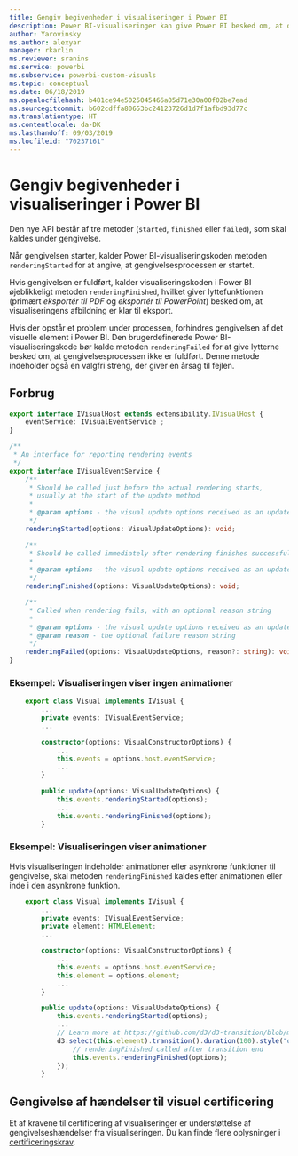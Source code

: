 ```yaml
---
title: Gengiv begivenheder i visualiseringer i Power BI
description: Power BI-visualiseringer kan give Power BI besked om, at de er klar til at blive eksporteret til Power Point eller PDF.
author: Yarovinsky
ms.author: alexyar
manager: rkarlin
ms.reviewer: sranins
ms.service: powerbi
ms.subservice: powerbi-custom-visuals
ms.topic: conceptual
ms.date: 06/18/2019
ms.openlocfilehash: b481ce94e5025045466a05d71e30a00f02be7ead
ms.sourcegitcommit: b602cdffa80653bc24123726d1d7f1afbd93d77c
ms.translationtype: HT
ms.contentlocale: da-DK
ms.lasthandoff: 09/03/2019
ms.locfileid: "70237161"
---
```

# <a name="render-events-in-power-bi-visuals"></a>Gengiv begivenheder i visualiseringer i Power BI

Den nye API består af tre metoder (`started`, `finished` eller `failed`), som skal kaldes under gengivelse.

Når gengivelsen starter, kalder Power BI-visualiseringskoden metoden `renderingStarted` for at angive, at gengivelsesprocessen er startet.

Hvis gengivelsen er fuldført, kalder visualiseringskoden i Power BI øjeblikkeligt metoden `renderingFinished`, hvilket giver lyttefunktionen (primært *eksportér til PDF* og *eksportér til PowerPoint*) besked om, at visualiseringens afbildning er klar til eksport.

Hvis der opstår et problem under processen, forhindres gengivelsen af det visuelle element i Power BI. Den brugerdefinerede Power BI-visualiseringskode bør kalde metoden `renderingFailed` for at give lytterne besked om, at gengivelsesprocessen ikke er fuldført. Denne metode indeholder også en valgfri streng, der giver en årsag til fejlen.

## <a name="usage"></a>Forbrug

```typescript
export interface IVisualHost extends extensibility.IVisualHost {
    eventService: IVisualEventService ;
}

/**
 * An interface for reporting rendering events
 */
export interface IVisualEventService {
    /**
     * Should be called just before the actual rendering starts, 
     * usually at the start of the update method
     *
     * @param options - the visual update options received as an update parameter
     */
    renderingStarted(options: VisualUpdateOptions): void;

    /**
     * Should be called immediately after rendering finishes successfully
     * 
     * @param options - the visual update options received as an update parameter
     */
    renderingFinished(options: VisualUpdateOptions): void;

    /**
     * Called when rendering fails, with an optional reason string
     * 
     * @param options - the visual update options received as an update parameter
     * @param reason - the optional failure reason string
     */
    renderingFailed(options: VisualUpdateOptions, reason?: string): void;
}
```

### <a name="sample-the-visual-displays-no-animations"></a>Eksempel: Visualiseringen viser ingen animationer

```typescript
    export class Visual implements IVisual {
        ...
        private events: IVisualEventService;
        ...

        constructor(options: VisualConstructorOptions) {
            ...
            this.events = options.host.eventService;
            ...
        }

        public update(options: VisualUpdateOptions) {
            this.events.renderingStarted(options);
            ...
            this.events.renderingFinished(options);
        }
```

### <a name="sample-the-visual-displays-animations"></a>Eksempel: Visualiseringen viser animationer

Hvis visualiseringen indeholder animationer eller asynkrone funktioner til gengivelse, skal metoden `renderingFinished` kaldes efter animationen eller inde i den asynkrone funktion.

```typescript
    export class Visual implements IVisual {
        ...
        private events: IVisualEventService;
        private element: HTMLElement;
        ...

        constructor(options: VisualConstructorOptions) {
            ...
            this.events = options.host.eventService;
            this.element = options.element;
            ...
        }

        public update(options: VisualUpdateOptions) {
            this.events.renderingStarted(options);
            ...
            // Learn more at https://github.com/d3/d3-transition/blob/master/README.md#transition_end
            d3.select(this.element).transition().duration(100).style("opacity","0").end().then(() => {
                // renderingFinished called after transition end
                this.events.renderingFinished(options);
            });
        }
```

## <a name="rendering-events-for-visual-certification"></a>Gengivelse af hændelser til visuel certificering

Et af kravene til certificering af visualiseringer er understøttelse af gengivelseshændelser fra visualiseringen. Du kan finde flere oplysninger i [certificeringskrav](https://docs.microsoft.com/power-bi/power-bi-custom-visuals-certified?#certification-requirements).
